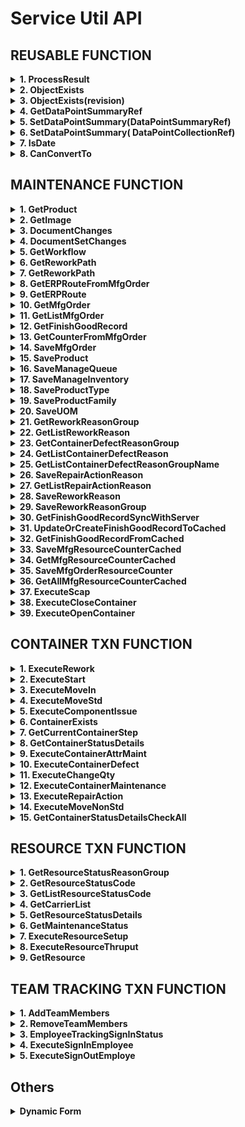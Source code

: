 # Service Util **API**

## REUSABLE FUNCTION

<details>
<summary><b>1. ProcessResult</b></summary>
This function is used for check the Result of ServiceTransaction MES success or not, this function will return boolean (success/not success) and return string text.

**Usage example**
```C#
string sMessage = "";
MoveInService oService = null;
MoveIn oServiceObject = null;
ResultStatus oResulstStatus = null;
oService = new MoveInService(AppSettings.ExCoreUserProfile);
oServiceObject = new MoveIn() { Container = new ContainerRef(ContainerName) };
oResultStatus = oService.ExecuteTransaction(oServiceObject);
bool statusMoveIn = ProcessResult(oResultStatus, ref sMessage, false);
```
**API**
```C#
bool ProcessResult(ResultStatus Result, ref string ResultMessage, bool IgnoreException = true)
```
</details>

<details>
<summary><b>2. ObjectExists</b></summary>
This function is usedfor check whether certain object is exists or not

**Usage example**
```C#
MfgOrderMaintService oService = null;
MfgOrderMaint oServiceObject = null;
//check object exists
oService = new MfgOrderMaintService(AppSettings.ExCoreUserProfile);
bool bObjectExists = ObjectExists(oService, new MfgOrderMaint(), Name);
// Prepare Object
oServiceObject = new MfgOrderMaint();
if (bObjectExists)
{
    oServiceObject.ObjectToChange = new NamedObjectRef(Name);
    oService.BeginTransaction();
    oService.Load(oServiceObject);
}
```
**API**
```C#
bool ObjectExists(dynamic ServiceRef, dynamic ServiceObject, string Name)
```
</details>

<details>
<summary><b>3. ObjectExists(revision)</b></summary>
This function is usedfor check whether certain object revision is exists or not

**Usage example**
```C#
ProductMaintService oService = null;
ProductMaint oServiceObject = null;
//check object exists
oService = new ProductMaintService(AppSettings.ExCoreUserProfile);
bool bObjectExists = ObjectExists(oService, new ProductMaint(), Name, Revision);
// Prepare Object
oServiceObject = new ProductMaint();
if (bObjectExists)
{
    oServiceObject.ObjectToChange = new RevisionObjectRef(Name);
    oService.BeginTransaction();
    oService.Load(oServiceObject);
}
```
**API**
```C#
bool ObjectExists(dynamic ServiceRef, dynamic ServiceObject, string Name, string Revision)
```
</details>

<details>
<summary><b>4. GetDataPointSummaryRef</b></summary>
This function is used for get the objects of the DataCollection, so if we don't know the name of Data Collection, we can used this function to get automatically the DataCollectionDef Object Automatically.

**Usage example**
```C#
string DataCollectionName = "";
string DataCollectionRev = "";
MoveInService oService = null;
MoveIn oServiceObject = null;
oService = new MoveInService(AppSettings.ExCoreUserProfile);
DataPointSummary oDataPointSummaryRef = GetDataPointSummaryRef(oService, oServiceObject, new MoveIn_Request(), new MoveIn_Info(), ref DataCollectionName, ref DataCollectionRev);
```
**API**
```C#
DataPointSummary GetDataPointSummaryRef(dynamic Service, dynamic ServiceObject, dynamic ServiceObject_Request, dynamic ServiceObject_Info, ref string DataCollectionName, ref string DataCollectionRev)
```
</details>

<details>
<summary><b>5. SetDataPointSummary(DataPointSummaryRef)</b></summary>
This function for set the object data collection, this function commonly is combined with GetDataPointSummaryRef

**Usage example**
```C#
string DataCollectionName = "";
string DataCollectionRev = "";
MoveInService oService = null;
MoveIn oServiceObject = null;
oService = new MoveInService(AppSettings.ExCoreUserProfile);
DataPointSummary oDataPointSummaryRef = GetDataPointSummaryRef(oService, oServiceObject, new MoveIn_Request(), new MoveIn_Info(), ref DataCollectionName, ref DataCollectionRev);
oServiceObject.ParametricData = SetDataPointSummary(oDataPointSummaryRef, DataPoints);
```
**API**
```C#
DataPointSummary SetDataPointSummary(DataPointSummary DataPointSummaryRef, DataPointDetails[] DataPoints)
```
</details>

<details>
<summary><b>6. SetDataPointSummary( DataPointCollectionRef)</b></summary>
This function for set the object data collection

**Usage example**
```C#
string DataCollectionName = "";
string DataCollectionRev = "";
MoveInService oService = null;
MoveIn oServiceObject = null;
oService = new MoveInService(AppSettings.ExCoreUserProfile);
oServiceObject.DataCollectionDef = new RevisionedObjectRef() { Name = DataCollectionName, Revision = DataCollectionRev, RevisionOfRecord = (DataCollectionRev == "") };
oServiceObject.ParametricData = SetDataPointSummary(oServiceObject.DataCollectionDef, DataPoints);
```
**API**
```C#
DataPointSummary SetDataPointSummary(object DataCollectionRef, DataPointDetails[] DataPoints)
```
</details>

<details>
<summary><b>7. IsDate</b></summary>
This function for set the object data collection

**Usage example**
```C#
ServiceUtil oServiceUtil = new ServiceUtil();
bool result = oServiceUtil.IsDate("05/29/2015 05:50 AM");
```
**API**
```C#
bool IsDate(string input)
```
</details>

<details>
<summary><b>8. CanConvertTo</b></summary>
This function for check whether the String can convert to double or not

**Usage example**
```C#
ServiceUtil oServiceUtil = new ServiceUtil();
if (oServiceUtil.CanCovertTo("3", "System.Double"))
{
    MessageBox.Show("Can!");
}
else
{
    MessageBox.Show("Can't!");
}
```
**API**
```C#
bool CanCovertTo(string testString, string testType)
```
</details>


## MAINTENANCE FUNCTION

<details>
<summary><b>1. GetProduct</b></summary>
This function is used for Get the details product from certain String product name

**Usage example**
```C#
ServiceUtil oServiceUtil = new ServiceUtil();
ProductChanges oProduct = GetProduct("Name Product");
```
**API**
```C#
ProductChanges GetProduct(string ProductName, string ProductRevision = "", bool IgnoreException = true)
```
</details>

<details>
<summary><b>2. GetImage</b></summary>
This function is used when we want to getting the Details of Image that available on MES Opcenter

**Usage example**
```C#
isImageChanges oImage = oServiceUtil.GetImage('Name of Document');
if (oImage != null)
{
    pictureBox1.Load(oImage.Identifier.ToString());
}
```
**API**
```C#
public isImageChanges GetImage(string Image, string ImageRevision = "", bool IgnoreException = true)
```
</details>

<details>
<summary><b>3. DocumentChanges</b></summary>
This function is used to get the details of Document

**Usage example**
```C#
DocumentChanges oDocument = oServiceUtil.GetDocument('Name of Document');
if (oDocument != null)
{
    axAcroPDF1.src = oDocument.Identifier.ToString();
}
```
**API**
```C#
public DocumentChanges GetDocument(string Document, string DocumentRevision = "", bool IgnoreException = true)
```
</details>

<details>
<summary><b>4. DocumentSetChanges</b></summary>
This function is used to get the details of Document set, document set is collection of document

**Usage example**
```C#
DocumentSetChanges oDocumentSet = oServiceUtil.GetDocumentSet("Name of Document Set");
if (oDocumentSet != null)
{
    if (oDocumentSet.DocumentEntries.Length > 0)
    {
        DocumentChanges oDocument = oServiceUtil.GetDocument(oDocumentSet.DocumentEntries[0].Document.Name);
        if (oDocument != null)
        {
            axAcroPDF1.src = oDocument.Identifier.ToString();
        }
    }
}
```
**API**
```C#
public DocumentSetChanges GetDocumentSet(string DocumentSetName, bool IgnoreException = true)
```
</details>

<details>
<summary><b>5. GetWorkflow</b></summary>
This function is used for Get the details Workflow from certain String Workflow name

**Usage example**
```C#
ServiceUtil oServiceUtil = new ServiceUtil();
WorkflowChanges oWorkflow = oServiceUtil.GetWorkflow("Name Workflow");
```
**API**
```C#
WorkflowChanges GetWorkflow(string WorkflowName, string WorkflowRevision = "", bool IgnoreException = true)
```
</details>

<details>
<summary><b>6. GetReworkPath</b></summary>
This function is used for getting the list of path rework within container

**Usage example**
```C#
string[] listDataCollectionName = new string[] { "Laser Marking Minime", "Pump & PCBA Assy Minime", "HI-POT Minime", "FCT Minime", "Visual Checking Minime", "Backend Minime", "Laser Marking Ariel", "Pump & PCBA Assy Ariel", "HI-POT Ariel", "FCT Ariel", "Visual Checking Ariel", "Backend Ariel" };
ReworkPathChanges[] oStepRework = oServiceUtil.GetReworkPath("Minime Workflow", "testing-1", listDataCollectionName);
```
**API**
```C#
public ReworkPathChanges[] GetReworkPath(string WorkflowName, string ContainerName, string[] listDataCollectionName, string WorkflowRevision = "", bool IgnoreException = true)
```
</details>

<details>
<summary><b>7. GetReworkPath</b></summary>
This function is used for getting the list of path rework, **(Override Method)**

**Usage example**
```C#
StepChanges[] oStepRework = oServiceUtil.GetReworkPath("Minime Workflow");
```
**API**
```C#
public StepChanges[] GetReworkPath(string WorkflowName, string WorkflowRevision = "", bool IgnoreException = true)
```
</details>


<details>
<summary><b>8. GetERPRouteFromMfgOrder</b></summary>
This function is used for Get ERP Route from certain string Mfg Order name

**Usage example**
```C#
ServiceUtil oServiceUtil = new ServiceUtil();
ERPRouteChanges oERPRoute = oServiceUtil.GetERPRouteFromMfgOrder("Name Mfg Order");
```
**API**
```C#
ERPRouteChanges GetERPRouteFromMfgOrder(MfgOrderChanges oMfgOrder, bool IgnoreException = true)
```
</details>

<details>
<summary><b>9. GetERPRoute</b></summary>
This function is used for Get the details ERP Route from certain String ERP Route name

**Usage example**
```C#
ServiceUtil oServiceUtil = new ServiceUtil();
ERPRouteChanges oERPRoute = GetERPRoute("ERP Route Name");
```
**API**
```C#
ERPRouteChanges GetERPRoute(string ERPRouteName, string ERPRouteRevision = "", bool IgnoreException = true)
```
</details>

<details>
<summary><b>10. GetMfgOrder</b></summary>
This function is used for Get the details Mfg Order from certain String Mfg Order name

**Usage example**
```C#
MfgOrderChanges getMfgOrder = oServiceUtil.GetMfgOrder("Mfg Order Name");
```
**API**
```C#
MfgOrderChanges GetMfgOrder(string MfgOrderName, bool IgnoreException = true)
```
</details>

<details>
<summary><b>11. GetListMfgOrder</b></summary>
This function is used for Get all the list of Mfg Order

**Usage example**
```C#
ServiceUtil oServiceUtil = new ServiceUtil();
List<MfgOrderChanges> oMfgList = new List<MfgOrderChanges>();
```
**API**
```C#
NamedObjectRef[] GetListMfgOrder(bool IgnoreException = true)
```
</details>

<details>
<summary><b>12. GetFinishGoodRecord</b></summary>
This function is used for Getting all the record Container within the Mfg Order. And this function must be used Asynchronous method, otherwise will freeze your application.

**Usage example**
```C#
private Task<CurrentContainerStatus[]> hasil = null;

private string[] listDataCollectionName = new string[] { "Laser Marking Minime", "Pump & PCBA Assy Minime", "HI-POT Minime", "FCT Minime", "Visual Checking Minime", "Backend Minime", "Laser Marking Ariel", "Pump & PCBA Assy Ariel", "HI-POT Ariel", "FCT Ariel", "Visual Checking Ariel", "Backend Ariel" };

private async Task<CurrentContainerStatus[]> myFunc()
{
    ServiceUtil oServiceUtil = new ServiceUtil();
    var myTask = Task.Run(() => oServiceUtil.GetFinishGoodRecord("1936129", listDataCollectionName));
    return await myTask;
}

private void Yours_Event_Click(object sender, EventArgs e)
{
    this.hasil = myFunc();
}
```
**API**
```C#
CurrentContainerStatus[] GetFinishGoodRecord(string MfgOrderName, string[] listDataCollectionName, bool IgnoreException = true)
```
</details>

<details>
<summary><b>13. GetCounterFromMfgOrder</b></summary>
This function is used for counting the unit for specific resource (Unit Counter), and the return is integer.

**Usage example**
```C#
ServiceUtil oServiceUtil = new ServiceUtil();
Camstar.WCF.ObjectStack.wikResourceCounterChanges[] cResourceCounter = new wikResourceCounterChanges[1];
cResourceCounter[0] = new Camstar.WCF.ObjectStack.wikResourceCounterChanges() { Resource = new NamedObjectRef("BW01-NM1-LS"), wikCounterUnit = 1 };
bool result = oServiceUtil.SaveMfgOrder("1936129", "", "", "", "", "", "", 0, null, "", "", "", "", "", cResourceCounter);
if (result)
{
    MfgOrderChanges getMfgOrder = oServiceUtil.GetMfgOrder("1936129");
    MessageBox.Show("Success updated!" + " The Total is: " + oServiceUtil.GetCounterFromMfgOrder(getMfgOrder, "BW01-NM1-LS"));
}
```
**API**
```C#
int GetCounterFromMfgOrder(string MfgOrderName, string ResourceName, bool IgnoreException = true)
```
</details>

<details>
<summary><b>14. SaveMfgOrder</b></summary>
This function is used for Save a Mfg Order with several parameters

**Usage example**
```C#
ServiceUtil oServiceUtil = new ServiceUtil();
bool result = oServiceUtil.SaveMfgOrder("Mfg Order Name", "", "", "Product Name", "", "", "", 1000, null, "", oServiceUtil.IsDate("20/01/2021") == true ? "20/01/2021" : "", oServiceUtil.IsDate("20/02/2021") == true ? "20/02/2021" : "", "", "Released", null, "", "", true);
```
**API**
```C#
public bool SaveMfgOrder(string Name, string Description = "", string Notes = "", string ProductName = "", string ProductRevision = "", string WorkflowName = "", string WorkflowRevision = "", double Qty = 0, List<dynamic> MaterialList = null, string ERPRoute = "", string PlannedStartDate = "", string PlannedCompletedDate = "", string ReleaseDate = "", string OrderStatus = "", wikResourceCounterChanges[] wikListResourceCounter = null, string OrderType = "", string MfgLine = "", bool AutoCreateQueue = false, bool IgnoreException = true)
```
</details>

<details>
<summary><b>15. SaveProduct</b></summary>
This function for save a Product with several parameters

**Usage example**
```C#
ServiceUtil oServiceUtil = new ServiceUtil();
bool result = oServiceUtil.SaveProduct("70704543", "1", "", "This is a product description", "", "Finish Good")
```
**API**
```C#
bool SaveProduct(string ProductName, string Revision, string IsRevOfRcd = "", string Description = "", string Notes = "", string ProductType = "", string DocumentSet = "", string WorkflowName = "", string WorkflowRevision = "", string BOMName = "", string BOMRevision = "", string ProductFamily = "", string Procurement = "", string StartUOM = "", double StartQty = 0, bool IgnoreException = true)
```
</details>

<details>
<summary><b>16. SaveManageQueue</b></summary>
This function is used for save some material into certain queue, the list material is used `List<dynamic>`

**Usage example**
```C#
List<dynamic> cMaterialQueueDetails = new List<dynamic>();
cMaterialQueueDetails.Add(new isMaterialQueueDetailsChanges() { isProduct = new RevisionedObjectRef("Name Product"), isQty = 100, isQtyAvailable = 100, isUOM = new NamedObjectRef("Unit"), isRemovalStrategy = isRemovalStrategyEnum.FIFO, isSequence = 0, isConsumedQty = 0, isInventoryLocation = new NamedObjectRef(AppSettings.DefaultInventoryLocation) });
resultQueue = oServiceUtil.SaveManageQueue("Name Queue", "Name Mfg Order", cMaterialQueueDetails);
```
**API**
```C#
bool SaveManageQueue(string oQueue, string oMfgOrder = "", List<dynamic> MaterialQueueDetails = null, bool isActive = true, bool IgnoreException = true)
```
</details>

<details>
<summary><b>17. SaveManageInventory</b></summary>
This function is used for save single material into certain queue

**Usage example**
```C#
ServiceUtil oServiceUtil = new ServiceUtil();
if (oServiceUtil.SaveManageInventory("Mfg Order 1", "Default", "0310103600", "0310103600", 10000, "EA"))
{
    MessageBox.Show(oServiceUtil.LastResultMessage);
}
```
**API**
```C#
bool SaveManageInventory(string NameMaterialQueue, string ManageInventory, string ProductNumber, string BatchNumber = "", double Qty = 0, string UOM = "", bool IgnoreException = true)
```
</details>

<details>
<summary><b>18. SaveProductType</b></summary>
This function is used for save product Type

**Usage example**
```C#
ServiceUtil oServiceUtil = new ServiceUtil();
if (oServiceUtil.SaveProductType("Finish Good", "This is Type Finish Good"))
{
    MessageBox.Show(oServiceUtil.LastResultMessage);
}
```
**API**
```C#
bool SaveProductType(string Name, string Description = "", bool IgnoreException = true)
```
</details>

<details>
<summary><b>19. SaveProductFamily</b></summary>
This function is used for save product Family

**Usage example**
```C#
ServiceUtil oServiceUtil = new ServiceUtil();
if (oServiceUtil.SaveProductFamily("135", "PCB Assy"))
{
    MessageBox.Show(oServiceUtil.LastResultMessage);
}
```
**API**
```C#
bool SaveProductFamily(string Name, string Description = "", string WorkflowName = "", string WorkflowRevision = "", string DocumentSet = "", string ContainerNumberingRule = "", bool IgnoreException = true)
```
</details>

<details>
<summary><b>20. SaveUOM</b></summary>
This function is used for save UOM

**Usage example**
```C#
ServiceUtil oServiceUtil = new ServiceUtil();
if (oServiceUtil.SaveUOM("EA", "Each"))
{
    MessageBox.Show(oServiceUtil.LastResultMessage);
}
```
**API**
```C#
bool SaveUOM(string Name, string Description = "", bool IgnoreException = true)
```
</details>

<details>
<summary><b>21. GetReworkReasonGroup</b></summary>
This function is used for getting the details of Rework Reason Group

**Usage example**
```C#
ServiceUtil oServiceUtil = new ServiceUtil();
ReworkReasonGroupChanges groupReasonRework = oServiceUtil.GetReworkReasonGroup();
```
**API**
```C#
ReworkReasonGroupChanges GetReworkReasonGroup(string ReworkReasonGroupName = "Default", bool IgnoreException = true)
```
</details>

<details>
<summary><b>22. GetListReworkReason</b></summary>
This function is used to get all the list of rework reason 

**Usage example**
```C#
ServiceUtil oServiceUtil = new ServiceUtil();
NamedObjectRef[] listReworkReason = oServiceUtil.GetListReworkReason();
```
**API**
```C#
NamedObjectRef[] GetListReworkReason(bool IgnoreException = true)
```
</details>

<details>
<summary><b>23. GetContainerDefectReasonGroup</b></summary>
This function is used to get all the list of  DefectReasonGroupName

**Usage example**
```C#
ServiceUtil oServiceUtil = new ServiceUtil();
ContDefectReasonGroupChanges test = oServiceUtil.GetContainerDefectReasonGroup("ReasonGroupA");
```
**API**
```C#
public ContDefectReasonGroupChanges GetContainerDefectReasonGroup(string DefectReasonGroupName ,bool IgnoreException = true)
```
</details>

<details>
<summary><b>24. GetListContainerDefectReason</b></summary>
This function is used to get all the list of DefectReasonName

**Usage example**
```C#
ServiceUtil oServiceUtil = new ServiceUtil();
NamedObjectRef[] cReasonList = oServiceUtil.GetListContainerDefectReason();
Console.WriteLine(cReasonList);
```
**API**
```C#
public NamedObjectRef[] GetListContainerDefectReason(bool IgnoreException = true)
```
</details>

<details>
<summary><b>25. GetListContainerDefectReasonGroupName</b></summary>
This function is used to get all the list of DefectReasonGroupName

**Usage example**
```C#
ServiceUtil oServiceUtil = new ServiceUtil();
NamedObjectRef[] cListDefectReasonGroupName = oServiceUtil.GetListContainerDefectReasonGroupName();
Console.WriteLine(cListDefectReasonGroupName);
```
**API**
```C#
public NamedObjectRef[] GetListContainerDefectReasonGroupName(bool IgnoreException = true)
```
</details>

<details>
<summary><b>26. SaveRepairActionReason</b></summary>
This function is used create Repair Action Reason

**Usage example**
```C#
ServiceUtil oService = new ServiceUtil();
bool bResult = oService.SaveRepairActionReason("Change Component 2", "Change Component Material 2");
if (bResult)
{
    MessageBox.Show("Success");
}
else
{
    MessageBox.Show("Failed");
}
```
**API**
```C#
public bool SaveRepairActionReason(string Name, string Description = "", bool IgnoreException = true)
```
</details>

<details>
<summary><b>27. GetListRepairActionReason</b></summary>
This function is used to get the list of Repair Action Reason

**Usage example**
```C#
ServiceUtil oService = new ServiceUtil();
NamedObjectRef[] list = oService.GetListRepairActionReason();
Console.WriteLine(list);
```
**API**
```C#
public NamedObjectRef[] GetListRepairActionReason(bool IgnoreException = true)
```
</details>

<details>
<summary><b>28. SaveReworkReason</b></summary>
This function is used to save the rework reason

**Usage example**
```C#
ServiceUtil oServiceUtil = new ServiceUtil();
bool bResult = oServiceUtil.SaveReworkReason("Problem Pump", "There's problem on Pump");
if (bResult)
{
    MessageBox.Show("Success");
}
else
{
    MessageBox.Show("Failed");
}
```
**API**
```C#
public bool SaveReworkReason(string Name, string Description = "", bool IgnoreException = true)
```
</details>

<details>
<summary><b>29. SaveReworkReasonGroup</b></summary>
This function is used to save the rework reason Group with entries

**Usage example**
```C#
 ServiceUtil oServiceUtil = new ServiceUtil();
NamedObjectRef[] obj = new NamedObjectRef[2] { new NamedObjectRef() { Name = "New Rework" }, new NamedObjectRef() { Name = "Test" } };
bool bResult = oServiceUtil.SaveReworkReasonGroup("Default", "", obj);
if (bResult)
{
    MessageBox.Show("Success");
}
else
{
    MessageBox.Show("Failed");
}
```
**API**
```C#
public bool SaveReworkReasonGroup(string Name, string Description = "", NamedObjectRef[] ReworkReasons = null, bool IgnoreException = true)
```
</details>

<details>
<summary><b>30. GetFinishGoodRecordSyncWithServer</b></summary>
This function is used to sync the data Finish Good Record beetwen server and distributed cached

**Usage example**
```C#
private async void Bt_MfgOrder_Click(object sender, EventArgs e)
{
    IFinishGoodRecord[] getSyncDataFromServer = await oService.GetFinishGoodRecordSyncWithServer("10032739", listDataCollectionName, TimeSpan.FromSeconds(60));
}
private string[] listDataCollectionName = new string[] { "Laser Marking Minime", "HI-POT Minime", "FCT Minime", "Visual Checking Minime", "Weighing Minime", "Laser Marking Ariel", "HI-POT Ariel", "FCT Ariel", "Visual Checking Ariel", "Weighing Ariel" };
```
**API**
```C#
public async Task<IFinishGoodRecord[]> GetFinishGoodRecordSyncWithServer(string MfgOrderName, string[] listDataCollectionName, TimeSpan? expireTime = null, bool IgnoreException = true)

public async Task<IFinishGoodRecord[]> GetFinishGoodRecordSyncWithServer(string MfgOrderName, TimeSpan? expireTime = null, bool IgnoreException = true)
```
</details>

<details>
<summary><b>31. UpdateOrCreateFinishGoodRecordToCached</b></summary>
This function is used to Update Or Create 1 Record of Finish Good Record into distributed cached. There's 2 overload method that we can set isScraped, this is for indicated that, this unit scraped

**Usage example**
```C#
private async void Bt_MfgOrder_Click(object sender, EventArgs e)
{
    bool data1 = await oService.UpdateOrCreateFinishGoodRecordToCached( "PO123", "Container1", "CP_LS", TimeSpan.FromSeconds(60));
    var data2 = await oService.UpdateOrCreateFinishGoodRecordToCached( "PO123", "Container2", "CP_PPA", TimeSpan.FromSeconds(60));
    bool data3 = await oService.UpdateOrCreateFinishGoodRecordToCached("PO123", "Container1", "CP_BE", TimeSpan.FromSeconds(60));
}
```
**API**
```C#
public async Task<bool> UpdateOrCreateFinishGoodRecordToCached(string MfgOrderName, string ContainerName, string ResourceNameUpdate, TimeSpan? expireTime = null, bool IgnoreException = true)

public async Task<bool> UpdateOrCreateFinishGoodRecordToCached(string MfgOrderName, string ContainerName, string ResourceNameUpdate, TimeSpan? expireTime = null, bool isScraped = false, bool IgnoreException = true)
```
</details>

<details>
<summary><b>32. GetFinishGoodRecordFromCached</b></summary>
This function is used to get record Finish Good Record from distributed cached

**Usage example 1**
```C#
private async void Bt_MfgOrder_Click(object sender, EventArgs e)
{
    var findMfgOrder = oService.GetMfgOrder("10032739");
    List<string> containerList = new List<string>();
    if (findMfgOrder.Containers != null)
    {
        if (findMfgOrder.Containers.Length > 0)
        {
            foreach (var item in findMfgOrder.Containers)
            {
                containerList.Add(item.ToString());
            }
        }
    }
    var getFromCached = await oService.GetFinishGoodRecordFromCached("10032739", containerList);
    Console.WriteLine(getFromCached);
}
```

**Usage example 2**
```C#
private async void Bt_MfgOrder_Click(object sender, EventArgs e)
{
    ServiceUtil oService = new ServiceUtil();
    var dataExists = await oService.UpdateOrCreateFinishGoodRecordToCached( "PO123", "Container1", "CP_LS", TimeSpan.FromSeconds(60));
    var dataNotExists = await oService.UpdateOrCreateFinishGoodRecordToCached( "PO123", "Container2", "CP_PPA", TimeSpan.FromSeconds(60));
    var updateOneRecord = await oService.UpdateOrCreateFinishGoodRecordToCached("PO123", "Container1", "CP_BE", TimeSpan.FromSeconds(60));
    var getFromCached = await oService.GetFinishGoodRecordFromCached("PO123");
    Console.WriteLine(getFromCached);
}
```
**API**
```C#
public async Task<IFinishGoodRecord[]> GetFinishGoodRecordFromCached(string MfgOrderName, List<string> ContainerList, bool IgnoreException = true)

public async Task<List<IFinishGoodRecord>> GetFinishGoodRecordFromCached(string MfgOrderName, bool IgnoreException = true)
```
</details>

<details>
<summary><b>33. SaveMfgResourceCounterCached</b></summary>
This function is used save number of resource counter to the distributed cached

**Usage example**
```C#
private async void Bt_Counter_Click(object sender, EventArgs e)
{
    string recordId = await oServiceUtil.SaveMfgResourceCounterCached("1946087", "BW01-NM1-LS", 5, TimeSpan.FromSeconds(20));
}
```
**API**
```C#
public async Task<string> SaveMfgResourceCounterCached(string MfgOrderName, string ResourceName, int DataCounter, TimeSpan? expireTime = null, bool IgnoreException = true)
```
</details>

<details>
<summary><b>34. GetMfgResourceCounterCached</b></summary>
This function is used to get the number of resource counter from the distributed cached

**Usage example**
```C#
private async void Bt_Counter_Click(object sender, EventArgs e)
{
    string MfgOrderName = "1946087";
    string ResourceName = "BW01-NM1-LS";
    string recordId = await oServiceUtil.SaveMfgResourceCounterCached("1946087", "BW01-NM1-LS", 5, TimeSpan.FromSeconds(20));
    IResourceCounter data1 = await oServiceUtil.GetMfgResourceCounterCached(recordId);
    IResourceCounter data2 = await oServiceUtil.GetMfgResourceCounterCached(MfgOrderName + ResourceName);
}
```
**API**
```C#
public async Task<ResourceCounter> GetMfgResourceCounterCached(string RecordId, bool IgnoreException = true)
```
</details>

<details>
<summary><b>35. SaveMfgOrderResourceCounter</b></summary>
This function is used to save resource counter to opcenter mfg order, if the resource name counter already exists it will replaced by the new record.

**Usage example**
```C#
private void Bt_Counter_Click(object sender, EventArgs e)
{
    ServiceUtil oServiceUtil = new ServiceUtil();
    Camstar.WCF.ObjectStack.wikResourceCounterChanges[] cResourceCounter = new wikResourceCounterChanges[2];
    MfgOrderChanges MfgOrder = oServiceUtil.GetMfgOrder("TestResourceCounter");
    cResourceCounter[0] = new Camstar.WCF.ObjectStack.wikResourceCounterChanges() { Resource = new NamedObjectRef("BW01-NM1-BE"), wikCounterUnit = 9 };
    cResourceCounter[1] = new Camstar.WCF.ObjectStack.wikResourceCounterChanges() { Resource = new NamedObjectRef("BW01-NM1-VC"), wikCounterUnit = 4 };
    bool result = SaveMfgOrderResourceCounter(cResourceCounter, MfgOrder);
}
```
**API**
```C#
public bool SaveMfgOrderResourceCounter(wikResourceCounterChanges[] wikListResourceCounter, MfgOrderChanges MfgOrder, bool IgnoreException = true)
```
</details>

<details>
<summary><b>36. GetAllMfgResourceCounterCached</b></summary>
This function is used to get all the data resource counter with some pattern, for example we have: 1BW01-NM1-LS, 2BW01-NM1-LS, 3BW01-NM1-LS, 1BW01-NM1-PPA
if we used *BW01-NM1-LS, it will resulting 3 data

**Usage example**
```C#
private void Bt_Counter_Click(object sender, EventArgs e)
{
    var data = await GetAllMfgResourceCounterCached("*BW01-NM1-LS");
}
```
**API**
```C#
 public async Task<List<ResourceCounter>> GetAllMfgResourceCounterCached(string Pattern, bool IgnoreException = true)
```
</details>

<details>
<summary><b>37. ExecuteScap</b></summary>
This function is used to Scrap Container


**Usage example**
```C#
private void Bt_Scraped_Click(object sender, EventArgs e)
{
    bool bResult =  oService.ExecuteScap("ContainerTest2", "Scrap Unit", 1);
    if (bResult) {
        MessageBox.Show('Success Scraped!');
    }
}
```
**API**
```C#
public bool ExecuteScap(string ContainerName, string ScrapReason, double Qty, bool isDisplayInFG = true, string ReasonOpenContainer = "", string Comments = "", string EmployeeName = "", string TxnDateStr = "", bool IgnoreException = true)
```
</details>

<details>
<summary><b>38. ExecuteCloseContainer</b></summary>
This function is used to Close Container

**Usage example**
```C#
private void Bt_Close_Click(object sender, EventArgs e)
{
    bool statusClose = oService.ExecuteCloseContainer("ContainerTest1");
    MessageBox.Show("Status Close Container " + statusClose);
}
```
**API**
```C#
public bool ExecuteCloseContainer(string ContainerName, string ChangeStatusReasonName = "", string Comments = "", string EmployeeName = "", string TxnDateStr = "", bool IgnoreException = true)
```
</details>

<details>
<summary><b>39. ExecuteOpenContainer</b></summary>
This function is used to Open Container

**Usage example**
```C#
private void Bt_Open_Click(object sender, EventArgs e)
{
    bool statusOpen = oService.ExecuteOpenContainer("ContainerTest1");
    MessageBox.Show("Status Open Container " + statusOpen);
}
```
**API**
```C#
public bool ExecuteOpenContainer(string ContainerName, string ChangeStatusReasonName = "", string Comments = "", string EmployeeName = "", string TxnDateStr = "", bool IgnoreException = true)
```
</details>

## CONTAINER TXN FUNCTION

<details>
<summary><b>1. ExecuteRework</b></summary>
This function is used for Executing Rework to the certain Container

**Usage example**
```C#
if (oServiceUtil.ExecuteRework("7070223900-06", "ReasonRework", "Repair", "BW-NM01-R"))
{
    MessageBox.Show(oServiceUtil.LastResultMessage);
}
```
**API**
```C#
bool ExecuteRework(string ContainerName, string ReworkReason, string Path = "", string Resource = "", bool IgnoreException = true)
```
</details>

<details>
<summary><b>2. ExecuteStart</b></summary>
This function is used for Create or Start a Container

**Usage example**
```C#
ServiceUtil oServiceUtil = new ServiceUtil();
if (oServiceUtil.ExecuteStart("7070223900-06", "MfgMinime01", "7070223900", "1", "Minime Workflow", "1", "Unit", "Production", "Normal", "", 100, "Unit", "", "", ""))
{
    MessageBox.Show(oServiceUtil.LastResultMessage);
}
```
**API**
```C#
bool ExecuteStart(string ContainerName, string MfgOrder = "", string ProductName = "", string ProductRevision = "", string WorkflowName = "", string WorkflowRevision = "", string Level = "", string Owner = "", string StartReason = "", string PriorityCode = "", double Qty = 0, string UOM = "", string Comments = "", string EmployeeName = "", string TxnDateStr = "", bool IgnoreException = true)
```
</details>

<details>
<summary><b>3. ExecuteMoveIn</b></summary>
This function is used for Executing MoveIn to the certain Container

**Usage example**
```C#
ServiceUtil oServiceUtil = new ServiceUtil();
DataPointDetails[] cDataPoint = new DataPointDetails[1];
cDataPoint[0] = new DataPointDetails() { DataName = "Weight", DataValue = "100", DataType = DataTypeEnum.Decimal };
if (oServiceUtil.ExecuteMoveIn("7070233900-02", "BW01-NM1-BE", "", "", cDataPoint))
{
    MessageBox.Show(oServiceUtil.LastResultMessage);
}
```
**API**
```C#
bool ExecuteMoveIn(string ContainerName, string ResourceName, string DataCollectionName = "", string DataCollectionRev = "", DataPointDetails[] DataPoints = null, string CarrierName = "", bool AttachDetachCarrier = false, bool EnforceResource = false, string Comments = "", string EmployeeName = "", string TxnDateStr = "", bool IgnoreException = true)
```
</details>

<details>
<summary><b>4. ExecuteMoveStd</b></summary>
This function is used for Executing MoveStd to the certain Container

**Usage example**
```C#
ServiceUtil oServiceUtil = new ServiceUtil();
Camstar.WCF.ObjectStack.DataPointDetails[] cDataPoint = new Camstar.WCF.ObjectStack.DataPointDetails[4];
cDataPoint[0] = new Camstar.WCF.ObjectStack.DataPointDetails() { DataName = "Step 1, GND", DataValue = "100", DataType = DataTypeEnum.Decimal };
cDataPoint[1] = new Camstar.WCF.ObjectStack.DataPointDetails() { DataName = "Step 2, AC Withstand", DataValue = "100", DataType = DataTypeEnum.Decimal };
cDataPoint[2] = new Camstar.WCF.ObjectStack.DataPointDetails() { DataName = "Step 3, AC Withstand", DataValue = "100", DataType = DataTypeEnum.Decimal };
cDataPoint[3] = new Camstar.WCF.ObjectStack.DataPointDetails() { DataName = "Pass/Fail HI-POT", DataValue = "Pass", DataType = DataTypeEnum.String };
if (oServiceUtil.ExecuteMoveStd("7070233900-04", "", "", "HI-POT Data", "", cDataPoint))
{
    MessageBox.Show(oServiceUtil.LastResultMessage);
}
```
**API**
```C#
bool ExecuteMoveStd(string ContainerName, string ToResourceName = "", string Resource = "", string DataCollectionName = "", string DataCollectionRev = "", DataPointDetails[] DataPoints = null, string CarrierName = "", bool AttachDetachCarrier = false, string Comments = "", string EmployeeName = "", string TxnDateStr = "", bool IgnoreException = true)
```
</details>

<details>
<summary><b>5. ExecuteComponentIssue</b></summary>
This function is used for Executing Component Issued or comsume Material to the certain Container.

**Usage example**
```C#
List<dynamic> cIssueDetailList = new List<dynamic>();
cIssueDetailList.Add(new IssueActualDetail { Product = new RevisionedObjectRef("1350055900"), FromLot = "1350091901TB:500373230VHW:007SW:V04212630001252", QtyIssued = 1.728});
if(oServiceUtil.ExecuteComponentIssue("1947575-001", cIssueDetailList))
{
    Console.WriteLine("success");
} else
{
    Console.WriteLine("failed");
}
```
If we've ever comsume material before, and will consume with same product and qty, we need put **Issue Difference Reason**
```C#
ServiceUtil oServiceUtil = new ServiceUtil();
List<dynamic> cIssueDetailList = new List<dynamic>();
cIssueDetailList.Add(new IssueActualDetail { Product = new RevisionedObjectRef("1350055900"), QtyIssued = 1, FromLot = "1350091901TB:500373230VHW:007SW:V04212630001252", IssueDifferenceReason = new NamedObjectRef("Customer") });
if (oServiceUtil.ExecuteComponentIssue("testing2", cIssueDetailList))
{
    Console.WriteLine("success");
}
else
{
    Console.WriteLine("failed");
}
```
**API**
```C#
bool ExecuteComponentIssue(string ContainerName, List<dynamic> IssueDetailList = null, bool IgnoreException = true)
```
</details>

<details>
<summary><b>6. ContainerExists</b></summary>
This function is used for check a container whether container exists or not

**Usage example**
```C#
ServiceUtil oServiceUtil = new ServiceUtil();
if (oServiceUtil.ContainerExists("7070233900-04"))
{
    MessageBox.Show("Container Exists");
} else
{
    MessageBox.Show("Container doesn't exists");
}
```
**API**
```C#
bool ContainerExists(string ContainerName, bool IgnoreException = true)
```
</details>

<details>
<summary><b>7. GetCurrentContainerStep</b></summary>
This function is used to get the current step from certain container

**Usage example**
```C#
ServiceUtil oServiceUtil = new ServiceUtil();
string result = oServiceUtil.GetCurrentContainerStep("Name of Container");
```
**API**
```C#
string GetCurrentContainerStep(string ContainerName, bool IgnoreException = true)
```
</details>

<details>
<summary><b>8. GetContainerStatusDetails</b></summary>
This function is used for Get the details of container from a certain Container

**Usage example**
```C#
ServiceUtil oServiceUtil = new ServiceUtil();

CurrentContainerStatus oCurrentContainerStatus = oServiceUtil.GetContainerStatusDetails("7070233900-04", "FCT Data");
if (oCurrentContainerStatus != null)
{
    MessageBox.Show("Container: " + oCurrentContainerStatus.ContainerName.ToString() + "\n" +
                    "Product: " + oCurrentContainerStatus.ProductName.ToString() + "\n" +
                    "Workflow: " + oCurrentContainerStatus.WorkflowName.ToString() + "\n" +
                    "Quantity: " + oCurrentContainerStatus.Qty.ToString());
}
```
**API**
```C#
CurrentContainerStatus GetContainerStatusDetails(string ContainerName, string DataCollectionName = "", string DataCollectionRev = "", bool IgnoreException = true)
```
</details>

<details>
<summary><b>9. ExecuteContainerAttrMaint</b></summary>
This function is used to store data and attach container, this value will move alongside with the container.

**Usage example**
```C#
ServiceUtil oServiceUtil = new ServiceUtil();
Camstar.WCF.ObjectStack.ContainerAttrDetail[] cDataAttr = new Camstar.WCF.ObjectStack.ContainerAttrDetail[2];
cDataAttr[0] = new Camstar.WCF.ObjectStack.ContainerAttrDetail() { Name = "Repair", DataType = Camstar.WCF.ObjectStack.TrivialTypeEnum.Integer, AttributeValue = "2", IsExpression = false };
cDataAttr[1] = new Camstar.WCF.ObjectStack.ContainerAttrDetail() { Name = "Testing", DataType = Camstar.WCF.ObjectStack.TrivialTypeEnum.Integer, AttributeValue = "100", IsExpression = false };
bool attrResult = oServiceUtil.ExecuteContainerAttrMaint("CoffeMachine-2", cDataAttr);
if (attrResult)
{
    MessageBox.Show("Execution Attribute Container Success");
} else {
    MessageBox.Show("Execution Attribute Container Failed");
}
```
**API**
```C#
bool ExecuteContainerAttrMaint(string ContainerName, ContainerAttrDetail[] Attributes, string Comments = "", string EmployeeName = "", string TxnDateStr = "", bool IgnoreException = true)
```
</details>

<details>
<summary><b>10. ExecuteContainerDefect</b></summary>
This function is used to record the defect with the action, so this function is usually used in Repair

**Usage example**
```C#
ServiceUtil oServiceUtil = new ServiceUtil();
Camstar.WCF.ObjectStack.ContainerDefectDetail[] cDefectList = new Camstar.WCF.ObjectStack.ContainerDefectDetail[2];
cDefectList[0] = new Camstar.WCF.ObjectStack.ContainerDefectDetail() { Container = new ContainerRef("testing-1"), DefectCount = 1, ReasonCode = new NamedObjectRef("Engineering"), wikNGType = new Primitive<string>() { Value = "NG" }, wikCheckedBy = new Primitive<string>() {  Value = "NARTO" }, wikRepairedBy = new Primitive<string>() { Value = "JACK" }, wikRepairItem = new Primitive<string>() { Value = "Change Plug" }, wikReplacedPN = new Primitive<string>() { Value = "1092374" } };
cDefectList[1] = new Camstar.WCF.ObjectStack.ContainerDefectDetail() { Container = new ContainerRef("testing-1"), DefectCount = 1, ReasonCode = new NamedObjectRef("Production"), wikNGType = new Primitive<string>() { Value = "NG" }, wikCheckedBy = new Primitive<string>() { Value = "NARTO" }, wikRepairedBy = new Primitive<string>() { Value = "JACK" }, wikRepairItem = new Primitive<string>() { Value = "Change Cable" }, wikReplacedPN = new Primitive<string>() { Value = "1092374" } };

bool result = oServiceUtil.ExecuteContainerDefect("testing-1", cDefectList);
if (result)
{
    MessageBox.Show("Success updated Container Defect");
} else
{
    MessageBox.Show("Failed!");
}
```
**API**
```C#
bool ExecuteContainerDefect(string ContainerName, ContainerDefectDetail[] DefectsList, string Comments = "", string EmployeeName = "", string TxnDateStr = "", bool IgnoreException = true)
```
</details>

<details>
<summary><b>11. ExecuteChangeQty</b></summary>
This function is used to scrap the container

**Usage example**
```C#
ServiceUtil oService = new ServiceUtil();
Camstar.WCF.ObjectStack.ChangeQtyDetails[] cChangeQtyDetails = new Camstar.WCF.ObjectStack.ChangeQtyDetails[1];
cChangeQtyDetails[0] = new Camstar.WCF.ObjectStack.ChangeQtyDetails() { sswReasonCodeName = new Primitive<string>() { Value = "Production" }, Container = new ContainerRef("1936129-CM2"), ChangeQtyType = new Primitive<int>() { Value = 2 }, Qty = new Primitive<double>() { Value = 1 } };
bool oResult = oService.ExecuteChangeQty("1936129-CM2", cChangeQtyDetails, "", "Administrator");
if (oResult)
{
    MessageBox.Show("Success");
} else
{
    MessageBox.Show("Failed!");
}
```
**API**
```C#
 bool ExecuteChangeQty(string ContainerName, ChangeQtyDetails[] ChangeQtyDetailsList, string Comments = "", string EmployeeName = "", string TxnDateStr = "", bool IgnoreException = true)
```
</details>

<details>
<summary><b>12. ExecuteContainerMaintenance</b></summary>
This function is used to change the information of the container, maybe want to change Mfg Order / PO

**Usage example**
```C#
ServiceUtil oService = new ServiceUtil();
ContainerMaintDetail oMaintDetail = new ContainerMaintDetail() { MfgOrder = new NamedObjectRef("testing-order") };
bool bResult = oService.ExecuteContainerMaintenance("testing-1", oMaintDetail);
if (bResult)
{
    MessageBox.Show("Success");
}
else
{
    MessageBox.Show("Failed");
}
```
**API**
```C#
bool ExecuteContainerMaintenance(string ContainerName, ContainerMaintDetail MaintDetail , string Comments = "", string EmployeeName = "", string TxnDateStr = "", bool IgnoreException = true)
```
</details>

<details>
<summary><b>13. ExecuteRepairAction</b></summary>
This function is used to record the action connect to the container

**Usage example**
```C#
List<dynamic> repairActionList = new List<dynamic>();
repairActionList.Add(new wikRepairActionDetails() { wikRepairActionReason = new NamedObjectRef("Change Component") });
repairActionList.Add(new wikRepairActionDetails() { wikRepairActionReason = new NamedObjectRef("Change Component 2") });
bool bResult = oService.ExecuteRepairAction("testing2", repairActionList);
if (bResult)
{
    MessageBox.Show("Success");
}
else
{
    MessageBox.Show("Failed");
}
```
**API**
```C#
public bool ExecuteRepairAction(string ContainerName, List<dynamic> arrayServiceDetails, string Comments = "", string EmployeeName = "", string TxnDateStr = "", bool IgnoreException = true)
```
</details>

<details>
<summary><b>14. ExecuteMoveNonStd</b></summary>
This function is used to execute Move Non Std

**Usage example**
```C#
bool bResult = ExecuteMoveNonStd("01322B50P000513N065", "Backend");
if (bResult)
{
    MessageBox.Show("Success");
} else
{
    MessageBox.Show("Failed");
}
```
**API**
```C#
public bool ExecuteMoveNonStd(string ContainerName, string ToStep, string Resource = "", string Comments = "", string EmployeeName = "", string TxnDateStr = "", bool IgnoreException = true)
```
</details>

<details>
<summary><b>15. GetContainerStatusDetailsCheckAll</b></summary>
This function is used for Get the details of container from a certain Container

**Usage example**
```C#
ServiceUtil oServiceUtil = new ServiceUtil();
string[] listDataCollectionName = new string[] { "Laser Marking Minime", "HI-POT Minime", "FCT Minime", "Visual Checking Minime", "Weighing Minime", "Laser Marking Ariel", "HI-POT Ariel", "FCT Ariel", "Visual Checking Ariel", "Weighing Ariel" };

CurrentContainerStatus oCurrentContainerStatus = oServiceUtil.GetContainerStatusDetails("7070233900-04", listDataCollectionName);
if (oCurrentContainerStatus != null)
{
    MessageBox.Show("Container: " + oCurrentContainerStatus.ContainerName.ToString() + "\n" +
                    "Product: " + oCurrentContainerStatus.ProductName.ToString() + "\n" +
                    "Workflow: " + oCurrentContainerStatus.WorkflowName.ToString() + "\n" +
                    "Quantity: " + oCurrentContainerStatus.Qty.ToString());
}
```
**API**
```C#
public CurrentContainerStatus GetContainerStatusDetailsCheckAll(string ContainerName, string[] listDataCollectionName, bool IgnoreException = true)
```
</details>

## RESOURCE TXN FUNCTION

<details>
<summary><b>1. GetResourceStatusReasonGroup</b></summary>
This function is used to get the ResourceReasonGroup from Name of Resource Group, or we can get the name from Status Code Reason Group

**Usage example**
```C#
ServiceUtil oServiceUtil = new ServiceUtil();
ResStatusReasonGroupChanges oStatusReason = oServiceUtil.GetResourceStatusReasonGroup("Name StatusReason Group");
ComboBox.DataSource = oStatusReason.Entries;
```
**API**
```C#
ResStatusReasonGroupChanges GetResourceStatusReasonGroup(string StatusCodeName, bool IgnoreException = true)
```
</details>

<details>
<summary><b>2. GetResourceStatusCode</b></summary>
This function is used for get the details of Resource Status Code

**Usage example**
```C#
ServiceUtil oServiceUtil = new ServiceUtil();
ResourceStatusCodeChanges oStatusCode = oServiceUtil.GetResourceStatusCode("Name of Status Code");
```
**API**
```C#
ResourceStatusCodeChanges GetResourceStatusCode(string StatusCodeName, bool IgnoreException = true)
```
</details>

<details>
<summary><b>3. GetListResourceStatusCode</b></summary>
This function is used for get the list of resource status code

**Usage example**
```C#
NamedObjectRef[] oStatusCodeList = oServiceUtil.GetListResourceStatusCode();
if (oStatusCodeList != null)
{
    ComboBox.DataSource = oStatusCodeList;
}
```
**API**
```C#
NamedObjectRef[] GetListResourceStatusCode(bool IgnoreException = true)
```
</details>

<details>
<summary><b>4. GetCarrierList</b></summary>
This function is used for get all the list of Carrier Name

**Usage example**
```C#
NamedObjectRef[] oCarrierList = oServiceUtil.GetCarrierList();
if (oCarrierList != null)
{
    ComboBox.DataSource = oCarrierList;
}
```
**API**
```C#
NamedObjectRef[] GetCarrierList(bool IgnoreException = true)
```
</details>

<details>
<summary><b>5. GetResourceStatusDetails</b></summary>
This function is used to get the status of certain resource

**Usage example**
```C#
ServiceUtil oServiceUtil = new ServiceUtil();
ResourceStatusDetails oResourceStatusDetails = oServiceUtil.GetResourceStatusDetails("BW01-NA1-BE");
if (oResourceStatusDetails != null)
{
    string sStatusCode = "";
    string sReasonStatus = "";
    if (oResourceStatusDetails.Status != null) sStatusCode = oResourceStatusDetails.Status.Name;
    if (oResourceStatusDetails.Reason != null) sReasonStatus = oResourceStatusDetails.Reason.Name;
    MessageBox.Show("StatusCode: " + sStatusCode + "\n" +
                    "Reason: " + sReasonStatus);
}
```
**API**
```C#
ResourceStatusDetails GetResourceStatusDetails(string ResourceName, bool IgnoreException = true)
```
</details>

<details>
<summary><b>6. GetMaintenanceStatus</b></summary>
This function is used to get the list of Maintenance from certain resource name

**Usage example**
```C#
ServiceUtil oServiceUtil = new ServiceUtil();
GetMaintenanceStatusDetails[] oMaintenanceStatus = oServiceUtil.GetGetMaintenanceStatus("Name of Resource");
DataGrid.DataSource = oMaintenanceStatus;
```
**API**
```C#
GetMaintenanceStatusDetails[] GetGetMaintenanceStatus(string ResourceName, bool IgnoreException = true)
```
</details>

<details>
<summary><b>7. ExecuteResourceSetup</b></summary>
This function is used for set the status of resource

**Usage example**
```C#
ServiceUtil oServiceUtil = new ServiceUtil();
if (oServiceUtil.ExecuteResourceSetup("BW01-NA3-LS", "Engineering Time", "Equipment Experiments"))
{
    MessageBox.Show(oServiceUtil.LastResultMessage);
}
```
**API**
```C#
bool ExecuteResourceSetup(string ResourceName, string Status = "", string Reason = "", string Comments = "", string EmployeeName = "", string TxnDate = "", bool IgnoreException = true)
```
</details>

<details>
<summary><b>8. ExecuteResourceThruput</b></summary>
This function is used to increase the thruput of certain resource

**Usage example**
```C#
ServiceUtil oServiceUtil = new ServiceUtil();
if (oServiceUtil.ExecuteResourceThruput("BW01-NM1-LS", 1, "unit", "0310103600"))
{
    MessageBox.Show(oServiceUtil.LastResultMessage);
}
```
**API**
```C#
bool ExecuteResourceThruput(string ResourceName, double Qty = 0, string UOM = "", string ProductName = "", string ProductRevision = "", string Comments = "", string EmployeeName = "", string TxnDate = "", bool IgnoreException = true)
```
</details>

<details>
<summary><b>9. GetResource </b></summary>
This function is used to get the details of Resource

**Usage example**
```C#
ResourceChanges oResource = oServiceUtil.GetResource("Name of Resource");
```
**API**
```C#
public ResourceChanges GetResource(string ResourceName, bool IgnoreException = true)
```
</details>

## TEAM TRACKING TXN FUNCTION

<details>
<summary><b>1. AddTeamMembers</b></summary>
This function is used to add some employee to certain Team

**Usage example**
```C#
ServiceUtil oServiceUtil = new ServiceUtil();
List<dynamic> cEmployeeList = new List<dynamic>();
cEmployeeList.Add(new NamedObjectRef("Administrator"));
cEmployeeList.Add(new NamedObjectRef("CamstarAdmin" ));
oServiceUtil.AddTeamMembers("TeamLaser", cEmployeeList);
```
**API**
```C#
bool AddTeamMembers(string TeamName, List<dynamic> EmployeeList, bool IgnoreException = true)
```
</details>

<details>
<summary><b>2. RemoveTeamMembers</b></summary>
This function is used to remove some employee to certain Team

**Usage example**
```C#
ServiceUtil oServiceUtil = new ServiceUtil();
List<dynamic> cEmployeeList = new List<dynamic>();
cEmployeeList.Add(new NamedObjectRef("Administrator"));
cEmployeeList.Add(new NamedObjectRef("CamstarAdmin"));
oServiceUtil.RemoveTeamMembers("TeamLaser", cEmployeeList);
```
**API**
```C#
bool RemoveTeamMembers(string TeamName, List<dynamic> EmployeeList, bool IgnoreException = true)
```
</details>

<details>
<summary><b>3. EmployeeTrackingSignInStatus</b></summary>
This function is used to get the list area working of employee which still sign in

**Usage example**
```C#
ServiceUtil oService = new ServiceUtil();
mdTeamTrackingStatus[] oList = oService.EmployeeTrackingSignInStatus("Administrator");
if (oList.Length > 0)
{
    //Print your object in here
}
```
**API**
```C#
mdTeamTrackingStatus[] EmployeeTrackingSignInStatus(string NameEmployee, bool IgnoreException = true)
```
</details>

<details>
<summary><b>4. ExecuteSignInEmployee</b></summary>
This function is used to Sign In employee to specific area can be resource, operation, spec, workcenter, workcell, workstation.

**Usage example**
```C#
ServiceUtil oService = new ServiceUtil();
bool statusSignIn = oService.ExecuteSignInEmployee("Administrator", "BW01-NM1-LS");
if (statusSignIn) MessageBox.Show("Success Sign In");
else MessageBox.Show("Failed to Sign In");
```
**API**
```C#
bool ExecuteSignInEmployee(string NameEmployee, string Resource = "", string Operation = "", string Spec = "", string SpecRevision = "", string WorkCell = "", string WorkCenter = "", string Workstation = "",  bool IgnoreException = true)
```
</details>

<details>
<summary><b>5. ExecuteSignOutEmploye</b></summary>
This function is used to Sign Out employee, can be multiple area using 1 time execute.

**Usage example**
```C#
ServiceUtil oService = new ServiceUtil();
mdTeamTrackingStatus[] oList = oService.EmployeeTrackingSignInStatus("Administrator");
oList = oList.Take(oList.Count() - 1).ToArray();
bool statusSignIn = oService.ExecuteSignOutEmploye("Administrator", oList);
if (statusSignIn) MessageBox.Show("Success Sign Out");
else MessageBox.Show("Failed to Sign Out");

//or without list, by default will be sign out for all area list login of employee

ServiceUtil oService = new ServiceUtil();
bool statusSignIn = oService.ExecuteSignOutEmploye("Administrator");
if (statusSignIn) MessageBox.Show("Success Sign Out");
else MessageBox.Show("Failed to Sign Out");
```
**API**
```C#
ExecuteSignOutEmploye(string NameEmployee, mdTeamTrackingStatus[] oMdTeamTrackingStatuses = null, bool IgnoreException = true)
```
</details>



## Others

<details>
<summary><b>Dynamic Form</b></summary>

![Dynamic Form](./Images/DynamicForm.jpg)

**Usage example**
```C#
public string[] defectList = { "Defect 1", "Defect 2", "Defect 3", "Defect 4" };
private void Bt_GenerateDynamicForm_Click(object sender, EventArgs e)
{
  const int TEXTBOX_WIDTH = 300;
  const int TEXTBOX_HEIGHT = 30;
  const int SPACING = 20;
  List<TextBox> listTextBox = new List<TextBox>();
  List<System.Windows.Forms.Label> listLabels = new List<System.Windows.Forms.Label>();
  for(int i = 0; i < defectList.Length; i++)
  {
    listLabels.Add(new System.Windows.Forms.Label() { Text = defectList[i], Top = (i * (TEXTBOX_HEIGHT + SPACING) + SPACING) - 13, Left = 750, ForeColor = Color.Black, BackColor = Color.Transparent });
    listTextBox.Add(new TextBox() {Name = $"Tb_Action{i}", Width = TEXTBOX_WIDTH, Height = TEXTBOX_HEIGHT, Top = (i * (TEXTBOX_HEIGHT + SPACING) + SPACING) , Left = 750});
    this.Controls.Add(listTextBox[i]);
    this.Controls.Add(listLabels[i]);
  }
  Button BtAction = new Button() { Name = "Bt_SubmitAction", Text = "Submit Action", Left = 750, Width = 100, Top = (defectList.Length * (TEXTBOX_HEIGHT + SPACING) + SPACING), ForeColor = Color.Black, BackColor = Color.White };
  BtAction.Click += new EventHandler(DynamicButton_Click);
  this.Controls.Add(BtAction);
}
private void DynamicButton_Click(object sender, EventArgs e)
{
  string s = "";
  for (int i = 0; i < defectList.Length; i++)
  {
      s += "Action: " + defectList[i] + " = " + ((TextBox)this.Controls["Tb_Action1"]).Text +"\n";
  }
  MessageBox.Show(s);
}
```
</details>